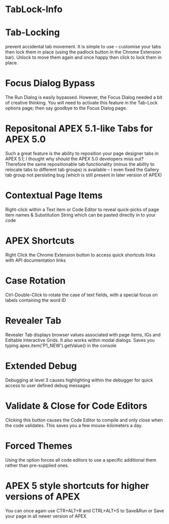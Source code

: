 # TabLock-Info


# Tab-Locking
prevent accidental tab movement. It is simple to use – customise your tabs then lock them in place (using the padlock button in the Chrome Extension bar). Unlock to move them again and once happy then click to lock them in place.

# Focus Dialog Bypass
The Run Dialog is easily bypassed. However, the Focus Dialog needed a bit of creative thinking. You will need to activate this feature in the Tab-Lock options page; then say goodbye to the Focus Dialog page.

# Repositonal APEX 5.1-like Tabs for APEX 5.0
Such a great feature is the ability to reposition your page designer tabs in APEX 5.1; I thought why should the APEX 5.0 developers miss out? Therefore the same repositionable tab functionality (minus the ability to relocate tabs to different tab groups) is available – I even fixed the Gallery tab group not persisting bug (which is still present in later version of APEX)

# Contextual Page Items
Right-click within a Text item or Code Editor to reveal quick-picks of page item names & Substitution String which can be pasted directly in to your code

# APEX Shortcuts
Right Click the Chrome Extension button to access quick shortcuts links with API documentation links

# Case Rotation
Ctrl-Double-Click to rotate the case of text fields, with a special focus on labels containing the word ID

# Revealer Tab
Revealer Tab displays browser values associated with page items, IGs and Editable Interactive Grids. It also works within modal dialogs. Saves you typing apex.item('P1_NEW').getValue() in the console

# Extended Debug
Debugging at level 3 causes highlighting within the debugger for quick access to user defined debug messages

# Validate & Close for Code Editors
Clicking this button causes the Code Editor to compile and only close when the code validates. This saves you a few mouse-kilometers a day.

# Forced Themes
Using the option forces all code editors to use a specific additional them rather than pre-supplied ones. 

# APEX 5 style shortcuts for higher versions of APEX
You can once again use CTR+ALT+R and CTRL+ALT+S to Save&Run or Save your page in all newer version of APEX







